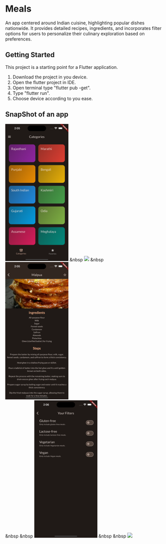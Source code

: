# Meals

An app centered around Indian cuisine, highlighting popular dishes nationwide. It provides detailed recipes, ingredients, and incorporates filter options for users to personalize their culinary exploration based on preferences.

## Getting Started

This project is a starting point for a Flutter application.

1. Download the project in you device.
2. Open the flutter project in IDE.
3. Open terminal type "flutter pub -get".
4. Type "flutter run".
5. Choose device according to you ease.

## SnapShot of an app
<img src="Snapshots/1.png" width=200></img>
&nbsp
<img src="Snapshots/2.png" width=200></img>
&nbsp
<img src="Snapshots/3.png" width=200></img>
<br>
&nbsp
&nbsp
<img src="Snapshots/4.png" width=200></img>
&nbsp
&nbsp
<img src="Snapshots/5.png" width=200></img>


